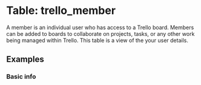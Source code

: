 # Table: trello_member

A member is an individual user who has access to a Trello board. Members can be added to boards to collaborate on projects, tasks, or any other work being managed within Trello. This table is a view of the your user details.

## Examples

### Basic info
